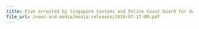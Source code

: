 ```yaml
---
title: Five arrested by Singapore Customs and Police Coast Guard for dealing with duty-unpaid cigarettes 
file_url: /news-and-media/media-releases/2016-07-17-MR.pdf
---
```

